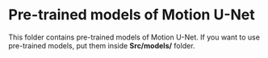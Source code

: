 # Pre-trained models of Motion U-Net
This folder contains pre-trained models of Motion U-Net. If you want to use pre-trained models, put them inside **Src/models/** folder.